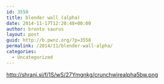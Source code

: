 ```yaml
---
id: 3558
title: blender wall (alpha)
date: 2014-11-17T12:20:48+00:00
author: bronto saurus
layout: post
guid: http://b.pwnz.org/?p=3558
permalink: /2014/11/blender-wall-alpha/
categories:
  - Uncategorized
---
```

<http://shrani.si/f/1S/wS/27Ymgnkg/crunchwirealpha5bw.png>